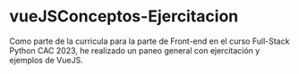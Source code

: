 # vueJSConceptos-Ejercitacion
 Como parte de la curricula para la parte de Front-end en el curso Full-Stack Python CAC 2023, he realizado un paneo general con ejercitación y ejemplos de VueJS.
